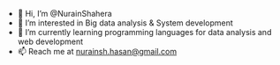 - 👋 Hi, I’m @NurainShahera
- 👀 I’m interested in Big data analysis & System development
- 🌱 I’m currently learning programming languages for data analysis and web development 
- 📫 Reach me at nurainsh.hasan@gmail.com

<!---
NurainShahera/NurainShahera is a ✨ special ✨ repository because its `README.md` (this file) appears on your GitHub profile.
You can click the Preview link to take a look at your changes.
--->

